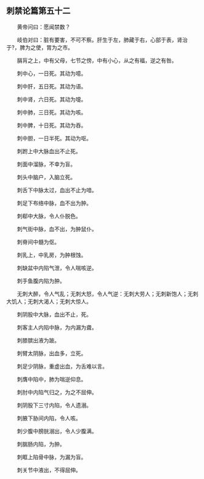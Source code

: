 ## 刺禁论篇第五十二


&emsp;&emsp;黄帝问曰：愿闻禁数？

&emsp;&emsp;岐伯对曰：脏有要害，不可不察。肝生于左，肺藏于右，心部于表，肾治于?，脾为之使，胃为之市。

&emsp;&emsp;膈肓之上，中有父母，七节之傍，中有小心，从之有福，逆之有咎。

&emsp;&emsp;刺中心，一日死。其动为噫。

&emsp;&emsp;刺中肝，五日死。其动为语。

&emsp;&emsp;刺中肾，六日死。其动为嚏。

&emsp;&emsp;刺中肺，三日死。其动为咳。

&emsp;&emsp;刺中脾，十日死。其动为吞。

&emsp;&emsp;刺中胆，一日半死。其动为呕。

&emsp;&emsp;刺跗上中大脉血出不止死。

&emsp;&emsp;刺面中溜脉，不幸为盲。

&emsp;&emsp;刺头中脑户，入脑立死。

&emsp;&emsp;刺舌下中脉太过，血出不止为喑。

&emsp;&emsp;刺足下布络中脉，血不出为肿。

&emsp;&emsp;刺郗中大脉，令人仆脱色。

&emsp;&emsp;刺气街中脉，血不出，为肿鼠仆。

&emsp;&emsp;刺脊间中髓为伛。

&emsp;&emsp;刺乳上，中乳房，为肿根蚀。

&emsp;&emsp;刺缺盆中内陷气泄，令人喘咳逆。

&emsp;&emsp;刺手鱼腹内陷为肿。

&emsp;&emsp;无刺大醉，令人气乱；无刺大怒，令人气逆：无刺大劳人；无刺新饱人；无刺大饥人；无刺大渴人；无刺大惊人。

&emsp;&emsp;刺阴股中大脉，血出不止，死。

&emsp;&emsp;刺客主人内陷中脉，为内漏为聋。

&emsp;&emsp;刺膝膑出液为跛。

&emsp;&emsp;刺臂太阴脉，出血多，立死。

&emsp;&emsp;刺足少阴脉，重虚出血，为舌难以言。

&emsp;&emsp;刺膺中陷中，肺为喘逆仰息。

&emsp;&emsp;刺肘中内陷气归之，为之不屈伸。

&emsp;&emsp;刺阴股下三寸内陷，令人遗溺。

&emsp;&emsp;刺腋下胁间内陷，令人咳。

&emsp;&emsp;刺少腹中膀胱溺出，令人少腹满。

&emsp;&emsp;刺腨肠内陷，为肿。

&emsp;&emsp;刺眶上陷骨中脉，为漏为盲。

&emsp;&emsp;刺关节中液出，不得屈伸。

